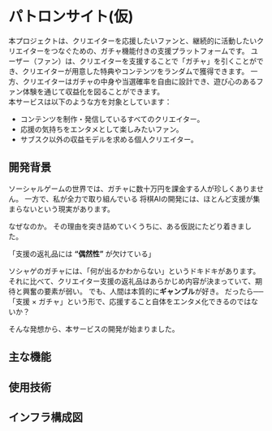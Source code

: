 # パトロンサイト(仮)
本プロジェクトは、クリエイターを応援したいファンと、継続的に活動したいクリエイターをつなぐための、ガチャ機能付きの支援プラットフォームです。
ユーザー（ファン）は、クリエイターを支援することで「ガチャ」を引くことができ、クリエイターが用意した特典やコンテンツをランダムで獲得できます。
一方、クリエイターはガチャの中身や当選確率を自由に設計でき、遊び心のあるファン体験を通じて収益化を図ることができます。<br>
本サービスは以下のような方を対象としています：
- コンテンツを制作・発信しているすべてのクリエイター。
- 応援の気持ちをエンタメとして楽しみたいファン。
- サブスク以外の収益モデルを求める個人クリエイター。

## 開発背景
ソーシャルゲームの世界では、ガチャに数十万円を課金する人が珍しくありません。
一方で、私が全力で取り組んでいる 将棋AIの開発には、ほとんど支援が集まらないという現実があります。

なぜなのか。
その理由を突き詰めていくうちに、ある仮説にたどり着きました。

「支援の返礼品には **“偶然性”** が欠けている」

ソシャゲのガチャには、「何が出るかわからない」というドキドキがあります。
それに比べて、クリエイター支援の返礼品はあらかじめ内容が決まっていて、期待と興奮の要素が弱い。
でも、人間は本質的に**ギャンブル**が好き。
だったら──
「支援 × ガチャ」という形で、応援すること自体をエンタメ化できるのではないか？

そんな発想から、本サービスの開発が始まりました。

## 主な機能

## 使用技術

## インフラ構成図
